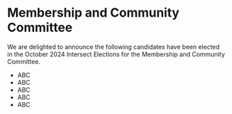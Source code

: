 # Membership and Community Committee

We are delighted to announce the following candidates have been elected in the October 2024 Intersect Elections for the Membership and Community Committee.

* ABC
* ABC
* ABC
* ABC
* ABC
